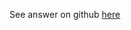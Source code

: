 See answer on github [here](https://github.com/imanuelgittens/learning-web-components/tree/movieBeforeEnumeration/architecting-frontend-application/section1/project1/app)